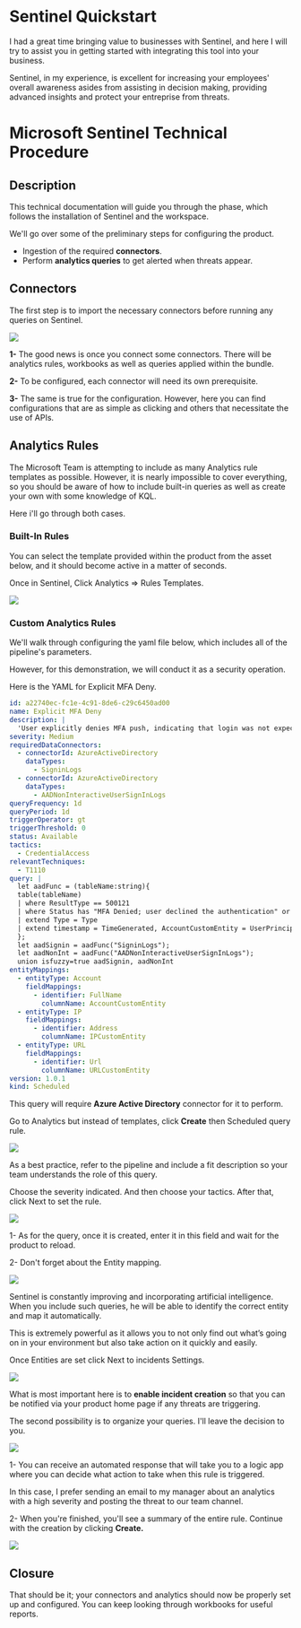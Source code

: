#  Sentinel Quickstart
I had a great time bringing value to businesses with Sentinel, and here I will try to assist you in getting started with integrating this tool into your business. 

Sentinel, in my experience, is excellent for increasing your employees' overall awareness asides from assisting in decision making, providing advanced insights and protect your entreprise from threats.




#  Microsoft Sentinel Technical Procedure
## Description
This technical documentation will guide you through the  phase, which follows the installation of Sentinel and the workspace.

We'll go over some of the preliminary steps for configuring the product.

- Ingestion of the required **connectors**.
- Perform **analytics queries** to get alerted when threats appear.

## Connectors
The first step is to import the necessary connectors before running any queries on Sentinel.

<img src="assets/mainconnectorspage.png"  >

<br>

**1-** The good news is once you connect some connectors. There will be analytics rules, workbooks as well as queries applied within the bundle.

**2-** To be configured, each connector will need its own prerequisite.


**3-** The same is true for the configuration. However, here you can find configurations that are as simple as clicking and others that necessitate the use of APIs.


## Analytics Rules

The Microsoft Team is attempting to include as many Analytics rule templates as possible. However, it is nearly impossible to cover everything, so you should be aware of how to include built-in queries as well as create your own with some knowledge of KQL.


Here i'll go through both cases.

### Built-In Rules

You can select the template provided within the product from the asset below, and it should become active in a matter of seconds.

Once in Sentinel, Click Analytics => Rules Templates.

<img src="assets/analytics1.png"  >


### Custom Analytics Rules
We'll walk through configuring the yaml file below, which includes all of the pipeline's parameters. 

However, for this demonstration, we will conduct it as a security operation.

Here is the YAML for Explicit MFA Deny. 


```yml
id: a22740ec-fc1e-4c91-8de6-c29c6450ad00
name: Explicit MFA Deny
description: |
  'User explicitly denies MFA push, indicating that login was not expected and the account's password may be compromised.'
severity: Medium
requiredDataConnectors:
  - connectorId: AzureActiveDirectory
    dataTypes:
      - SigninLogs
  - connectorId: AzureActiveDirectory
    dataTypes:
      - AADNonInteractiveUserSignInLogs
queryFrequency: 1d
queryPeriod: 1d
triggerOperator: gt
triggerThreshold: 0
status: Available
tactics:
  - CredentialAccess
relevantTechniques:
  - T1110
query: |
  let aadFunc = (tableName:string){
  table(tableName)
  | where ResultType == 500121
  | where Status has "MFA Denied; user declined the authentication" or Status has "MFA denied; Phone App Reported Fraud"
  | extend Type = Type
  | extend timestamp = TimeGenerated, AccountCustomEntity = UserPrincipalName, IPCustomEntity = IPAddress, URLCustomEntity = ClientAppUsed
  };
  let aadSignin = aadFunc("SigninLogs");
  let aadNonInt = aadFunc("AADNonInteractiveUserSignInLogs");
  union isfuzzy=true aadSignin, aadNonInt
entityMappings:
  - entityType: Account
    fieldMappings:
      - identifier: FullName
        columnName: AccountCustomEntity
  - entityType: IP
    fieldMappings:
      - identifier: Address
        columnName: IPCustomEntity
  - entityType: URL
    fieldMappings:
      - identifier: Url
        columnName: URLCustomEntity
version: 1.0.1
kind: Scheduled
```

This query will require **Azure Active Directory** connector for it to perform.

Go to Analytics but instead of templates, click **Create** then Scheduled query rule. 


<img src="assets/Custom ana1.png" >

As a best practice, refer to the pipeline and include a fit description so your team understands the role of this query.

Choose the severity indicated. And then choose your tactics. After that, click Next to set the rule.

<img src="assets/custom ana2.png"  >


1- As for the query, once it is created, enter it in this field and wait for the product to reload.

2- Don't forget about the Entity mapping.

<img src="assets/custom ana3.png"  >

Sentinel is constantly improving and incorporating artificial intelligence. When you include such queries, he will be able to identify the correct entity and map it automatically.

This is extremely powerful as it allows you to not only find out what’s going on in your environment but also take action on it quickly and easily. 

Once Entities are set click Next to incidents Settings.

<img src="assets/custom ana4.png"  >

What is most important here is to **enable incident creation** so that you can be notified via your product home page if any threats are triggering.

The second possibility is to organize your queries. I'll leave the decision to you.

<img src="assets/custom ana5.png"  >

1- You can receive an automated response that will take you to a logic app where you can decide what action to take when this rule is triggered.

In this case, I prefer sending an email to my manager about an analytics with a high severity and posting the threat to our team channel.

2- When you're finished, you'll see a summary of the entire rule. Continue with the creation by clicking **Create.**

<img src="assets/custom ana6.png"  >

<br>

## Closure
That should be it; your connectors and analytics should now be properly set up and configured. You can keep looking through workbooks for useful reports.



